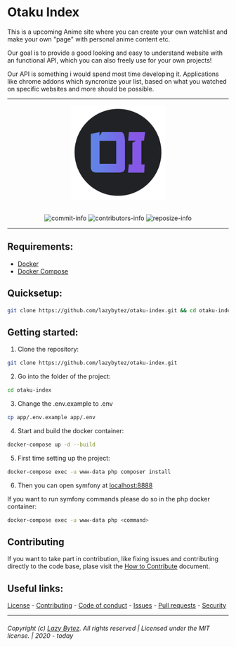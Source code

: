 # Otaku Index
This is a upcoming Anime site where you can create your own watchlist and make your own "page" with personal anime content etc. 

Our goal is to provide a good looking and easy to understand website with an functional API, which you can also freely use for your own projects! 

Our API is something i would spend most time developing it. Applications like chrome addons which syncronize your list, based on what you watched on specific websites and more should be possible. 

---- 

  <div align="center">
    <img width=214 height=214 src=".github/MEDIA/logo.png">
    <br><br>

  ![commit-info][commit-info]
  ![contributors-info][contributors-info]
  ![reposize-info][reposize-info]
  
  </div>

----

## Requirements:

- [Docker](https://docs.docker.com/get-docker/)
- [Docker Compose](https://docs.docker.com/compose/install/)

## Quicksetup:

```bash
git clone https://github.com/lazybytez/otaku-index.git && cd otaku-index && cp app/.env.example app/.env && docker-compose up -d --build && docker-compose -u www-data exec php composer install
```

## Getting started:

1. Clone the repository:
```bash
git clone https://github.com/lazybytez/otaku-index.git
```

2. Go into the folder of the project:
```bash
cd otaku-index
```

3. Change the .env.example to .env
```bash
cp app/.env.example app/.env
```

4. Start and build the docker container:
```bash
docker-compose up -d --build
```

5. First time setting up the project:
```bash
docker-compose exec -u www-data php composer install
```

6. Then you can open symfony at [localhost:8888](http://localhost:8888)

If you want to run symfony commands please do so in the php docker container:
```bash
docker-compose exec -u www-data php <command>
```

## Contributing

If you want to take part in contribution, like fixing issues and contributing directly to the code base, plase visit the [How to Contribute][github-contribute] document.

## Useful links:
[License][github-license] - 
[Contributing][github-contribute] - 
[Code of conduct][github-codeofconduct] - 
[Issues][github-issues] - 
[Pull requests][github-pulls] - 
[Security][github-security] 

<hr>  

###### Copyright (c) [Lazy Bytez][github-team]. All rights reserved | Licensed under the MIT license. | 2020 - today

<!-- Variables -->
[github-team]: https://github.com/lazybytez

[github-license]: https://github.com/lazybytez/otaku-index/blob/master/LICENSE
[github-contribute]: https://github.com/lazybytez/otaku-index/blob/master/CONTRIBUTING.md
[github-codeofconduct]: https://github.com/lazybytez/otaku-index/blob/master/CODE_OF_CONDUCT.md
[github-issues]: https://github.com/lazybytez/otaku-index/issues
[github-pulls]: https://github.com/lazybytez/otaku-index/pulls
[github-security]: https://github.com/lazybytez/otaku-index/blob/master/SECURITY.md

[commit-info]: https://img.shields.io/github/last-commit/lazybytez/otaku-index?style=flat-square

[contributors-info]: https://img.shields.io/github/contributors/lazybytez/otaku-index?style=flat-square

[reposize-info]: https://img.shields.io/github/repo-size/lazybytez/otaku-index?style=flat-square

